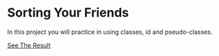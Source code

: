 # **Sorting Your Friends**

In this project you will practice in using classes, id and pseudo-classes.

[See The Result](https://denishromenko.gitbooks.io/codeacademy_doc/content/classes_and_ids/ex4.html)

